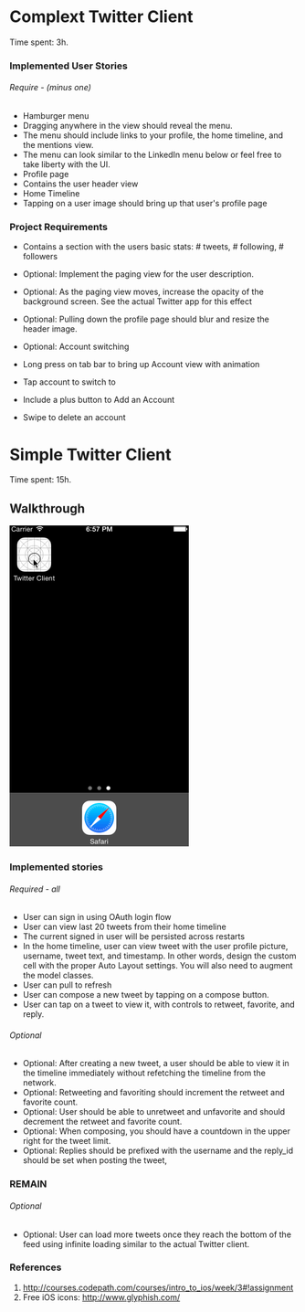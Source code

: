 Complext Twitter Client
===========

Time spent: 3h.

### Implemented User Stories
###### Require - (minus one)
* Hamburger menu
 * Dragging anywhere in the view should reveal the menu.
 * The menu should include links to your profile, the home timeline, and the mentions view.
 * The menu can look similar to the LinkedIn menu below or feel free to take liberty with the UI.
* Profile page
 * Contains the user header view
* Home Timeline
 * Tapping on a user image should bring up that user's profile page

### Project Requirements

 * Contains a section with the users basic stats: # tweets, # following, # followers
 * Optional: Implement the paging view for the user description.
 * Optional: As the paging view moves, increase the opacity of the background screen. See the actual Twitter app for this effect
 * Optional: Pulling down the profile page should blur and resize the header image.

* Optional: Account switching
 * Long press on tab bar to bring up Account view with animation
 * Tap account to switch to
 * Include a plus button to Add an Account
 * Swipe to delete an account


Simple Twitter Client
===========

Time spent: 15h.


## Walkthrough
![Video Walkthrough](twitter-walkthrough.gif)

### Implemented stories
###### Required - all
* User can sign in using OAuth login flow
* User can view last 20 tweets from their home timeline
* The current signed in user will be persisted across restarts
* In the home timeline, user can view tweet with the user profile picture, username, tweet text, and timestamp. In other words, design the custom cell with the proper Auto Layout settings. You will also need to augment the model classes.
* User can pull to refresh
* User can compose a new tweet by tapping on a compose button.
* User can tap on a tweet to view it, with controls to retweet, favorite, and reply.

###### Optional 
* Optional: After creating a new tweet, a user should be able to view it in the timeline immediately without refetching the timeline from the network.
* Optional: Retweeting and favoriting should increment the retweet and favorite count.
* Optional: User should be able to unretweet and unfavorite and should decrement the retweet and favorite count.
* Optional: When composing, you should have a countdown in the upper right for the tweet limit.
* Optional: Replies should be prefixed with the username and the reply_id should be set when posting the tweet,


### REMAIN

###### Optional 

* Optional: User can load more tweets once they reach the bottom of the feed using infinite loading similar to the actual Twitter client.

### References

1. http://courses.codepath.com/courses/intro_to_ios/week/3#!assignment
2. Free iOS icons: http://www.glyphish.com/
